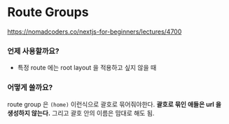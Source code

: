 # Route Groups
https://nomadcoders.co/nextjs-for-beginners/lectures/4700

### 언제 사용할까요?
- 특정 route 에는 root layout 을 적용하고 싶지 않을 때

### 어떻게 쓸까요?
route group 은 `(home)` 이런식으로 괄호로 묶어줘야한다.
**괄호로 묶인 애들은 url 을 생성하지 않는다.**
그리고 괄호 안의 이름은 맘대로 해도 됨.